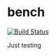 # bench
[![Build Status](https://travis-ci.org/lilbill39/bench.svg?branch=master)](https://travis-ci.org/lilbill39/bench)

Just testing
